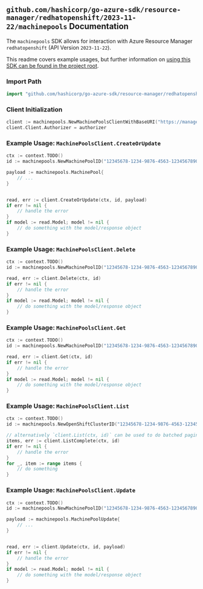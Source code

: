 
## `github.com/hashicorp/go-azure-sdk/resource-manager/redhatopenshift/2023-11-22/machinepools` Documentation

The `machinepools` SDK allows for interaction with Azure Resource Manager `redhatopenshift` (API Version `2023-11-22`).

This readme covers example usages, but further information on [using this SDK can be found in the project root](https://github.com/hashicorp/go-azure-sdk/tree/main/docs).

### Import Path

```go
import "github.com/hashicorp/go-azure-sdk/resource-manager/redhatopenshift/2023-11-22/machinepools"
```


### Client Initialization

```go
client := machinepools.NewMachinePoolsClientWithBaseURI("https://management.azure.com")
client.Client.Authorizer = authorizer
```


### Example Usage: `MachinePoolsClient.CreateOrUpdate`

```go
ctx := context.TODO()
id := machinepools.NewMachinePoolID("12345678-1234-9876-4563-123456789012", "example-resource-group", "openShiftClusterName", "machinePoolName")

payload := machinepools.MachinePool{
	// ...
}


read, err := client.CreateOrUpdate(ctx, id, payload)
if err != nil {
	// handle the error
}
if model := read.Model; model != nil {
	// do something with the model/response object
}
```


### Example Usage: `MachinePoolsClient.Delete`

```go
ctx := context.TODO()
id := machinepools.NewMachinePoolID("12345678-1234-9876-4563-123456789012", "example-resource-group", "openShiftClusterName", "machinePoolName")

read, err := client.Delete(ctx, id)
if err != nil {
	// handle the error
}
if model := read.Model; model != nil {
	// do something with the model/response object
}
```


### Example Usage: `MachinePoolsClient.Get`

```go
ctx := context.TODO()
id := machinepools.NewMachinePoolID("12345678-1234-9876-4563-123456789012", "example-resource-group", "openShiftClusterName", "machinePoolName")

read, err := client.Get(ctx, id)
if err != nil {
	// handle the error
}
if model := read.Model; model != nil {
	// do something with the model/response object
}
```


### Example Usage: `MachinePoolsClient.List`

```go
ctx := context.TODO()
id := machinepools.NewOpenShiftClusterID("12345678-1234-9876-4563-123456789012", "example-resource-group", "openShiftClusterName")

// alternatively `client.List(ctx, id)` can be used to do batched pagination
items, err := client.ListComplete(ctx, id)
if err != nil {
	// handle the error
}
for _, item := range items {
	// do something
}
```


### Example Usage: `MachinePoolsClient.Update`

```go
ctx := context.TODO()
id := machinepools.NewMachinePoolID("12345678-1234-9876-4563-123456789012", "example-resource-group", "openShiftClusterName", "machinePoolName")

payload := machinepools.MachinePoolUpdate{
	// ...
}


read, err := client.Update(ctx, id, payload)
if err != nil {
	// handle the error
}
if model := read.Model; model != nil {
	// do something with the model/response object
}
```
